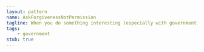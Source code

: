 ```yaml
---
layout: pattern
name: AskForgivenessNotPermission
tagline: When you do something interesting (especially with government), it's sometimes better for act first and get permission later.
tags:
    - government
stub: true
---
```

